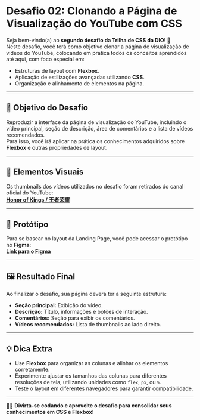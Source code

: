 # Desafio 02: Clonando a Página de Visualização do YouTube com CSS

Seja bem-vindo(a) ao **segundo desafio da Trilha de CSS da DIO**! 🎉  
Neste desafio, você terá como objetivo clonar a página de visualização de vídeos do YouTube, colocando em prática todos os conceitos aprendidos até aqui, com foco especial em:

- Estruturas de layout com **Flexbox**.
- Aplicação de estilizações avançadas utilizando **CSS**.
- Organização e alinhamento de elementos na página.

---

## 🚀 Objetivo do Desafio

Reproduzir a interface da página de visualização do YouTube, incluindo o vídeo principal, seção de descrição, área de comentários e a lista de vídeos recomendados.  
Para isso, você irá aplicar na prática os conhecimentos adquiridos sobre **Flexbox** e outras propriedades de layout.

---

## 🎨 Elementos Visuais

Os thumbnails dos vídeos utilizados no desafio foram retirados do canal oficial do YouTube:  
[**Honor of Kings / 王者荣耀**](https://www.youtube.com/@honorofkings)  

---
## 🎨 Protótipo

Para se basear no layout da Landing Page, você pode acessar o protótipo no **Figma**:  
[**Link para o Figma**](https://www.figma.com/design/haveXtE8rvayEgLlrc4shR/Youtube?node-id=0-1&t=TB9QuR8AGTyD8s1q-1)  

---

## 🖼️ Resultado Final

Ao finalizar o desafio, sua página deverá ter a seguinte estrutura:

- **Seção principal:** Exibição do vídeo.
- **Descrição:** Título, informações e botões de interação.
- **Comentários:** Seção para exibir os comentários.
- **Vídeos recomendados:** Lista de thumbnails ao lado direito.

---

## 💡 Dica Extra

- Use **Flexbox** para organizar as colunas e alinhar os elementos corretamente.
- Experimente ajustar os tamanhos das colunas para diferentes resoluções de tela, utilizando unidades como `flex`, `px`, ou `%`.
- Teste o layout em diferentes navegadores para garantir compatibilidade.

---

👩‍💻 **Divirta-se codando e aproveite o desafio para consolidar seus conhecimentos em CSS e Flexbox!**
